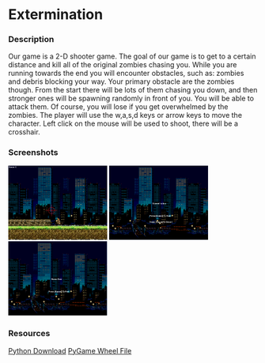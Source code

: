 <h1>Extermination</h1>

<h3>Description</h3>

<p>
    Our game is a 2-D shooter game. The goal of our game is to get to a certain distance and kill all of the original zombies chasing you. While you are running towards the end you will encounter obstacles, such as: zombies and debris blocking your way. Your primary obstacle are the zombies though. From the start there will be lots of them chasing you down, and then stronger ones will be spawning randomly in front of you. You will be able to attack them. Of course, you will lose if you get overwhelmed by the zombies. The player will use the w,a,s,d keys or arrow keys to move the character. Left click on the mouse will be used to shoot, there will be a crosshair.
</p>

<h3>Screenshots</h3>
<img src="https://github.com/adeokaran9333/Extermination/blob/master/Video%20Game%20Pictures/Extermination%20GamePIC.png" width="200px">
<img src="https://github.com/adeokaran9333/Extermination/blob/master/Video%20Game%20Pictures/Extermination%20Title%20Screen.png" width="200px">
<img src="https://github.com/adeokaran9333/Extermination/blob/master/Video%20Game%20Pictures/Extermination%20Gameover%20Screen.png" width="200px">

<h3>Resources</h3>
<a href="https://www.python.org/downloads/"> Python Download</a>
<a href="http://www.lfd.uci.edu/~gohlke/pythonlibs/#pygame"> PyGame Wheel File</a>
